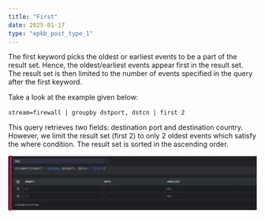 ```yaml
---
title: "First"
date: 2025-01-17
type: "epkb_post_type_1"
---
```


  
The first keyword picks the oldest or earliest events to be a part of the result set. Hence, the oldest/earliest events appear first in the result set. The result set is then limited to the number of events specified in the query after the first keyword.

Take a look at the example given below:

```
stream=firewall | groupby dstport, dstcn | first 2
```

This query retrieves two fields: destination port and destination country. However, we limit the result set (first 2) to only 2 oldest events which satisfy the where condition. The result set is sorted in the ascending order.

![image 1-Dec-05-2023-12-26-44-0116-PM](./IMAGES-First/First-1.png)
